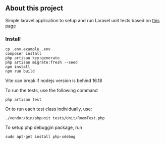 ## About this project

Simple laravel application to setup and run Laravel unit tests based on [this page](https://betterstack.com/community/guides/testing/laravel-unit-testing/)

### Install

```
cp .env.example .env
composer install
php artisan key:generate
php artisan migrate:fresh --seed
npm install
npm run build
```

Vite can break if nodejs version is behind 16.18

To run the tests, use the following command

```php artisan test```


Or to run each test class individually, use:

```./vendor/bin/phpunit tests/Unit/RoomTest.php```

To setup php debuggin package, run 

```sudo apt-get install php-xdebug```